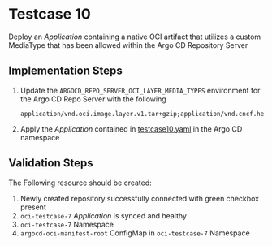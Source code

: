 # Testcase 10

Deploy an _Application_ containing a native OCI artifact that utilizes a custom MediaType that has been allowed within the Argo CD Repository Server

## Implementation Steps

1. Update the `ARGOCD_REPO_SERVER_OCI_LAYER_MEDIA_TYPES` environment for the Argo CD Repo Server with the following
    ```
    application/vnd.oci.image.layer.v1.tar+gzip;application/vnd.cncf.helm.chart.content.v1.tar+gzip;application/vnd.cncf.argoproj.argocd.content.v1.tar+gzip
    ```
1. Apply the _Application_ contained in [testcase10.yaml](../applications/testcase9.yaml) in the Argo CD namespace

## Validation Steps

The Following resource should be created:

1. Newly created repository successfully connected with green checkbox present
2. `oci-testcase-7` _Application_ is synced and healthy
3. `oci-testcase-7` Namespace
4. `argocd-oci-manifest-root` ConfigMap in `oci-testcase-7` Namespace
